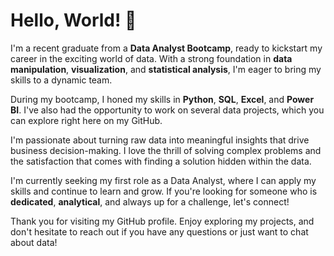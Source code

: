 # Hello, World! 👋

I'm a recent graduate from a **Data Analyst Bootcamp**, ready to kickstart my career in the exciting world of data. With a strong foundation in **data manipulation**, **visualization**, and **statistical analysis**, I'm eager to bring my skills to a dynamic team.

During my bootcamp, I honed my skills in **Python**, **SQL**, **Excel**, and **Power BI**. I've also had the opportunity to work on several data projects, which you can explore right here on my GitHub.

I'm passionate about turning raw data into meaningful insights that drive business decision-making. I love the thrill of solving complex problems and the satisfaction that comes with finding a solution hidden within the data.

I'm currently seeking my first role as a Data Analyst, where I can apply my skills and continue to learn and grow. If you're looking for someone who is **dedicated**, **analytical**, and always up for a challenge, let's connect!

Thank you for visiting my GitHub profile. Enjoy exploring my projects, and don't hesitate to reach out if you have any questions or just want to chat about data!

<!---
faray003/faray003 is a ✨ special ✨ repository because its `README.md` (this file) appears on your GitHub profile.
You can click the Preview link to take a look at your changes.
--->
